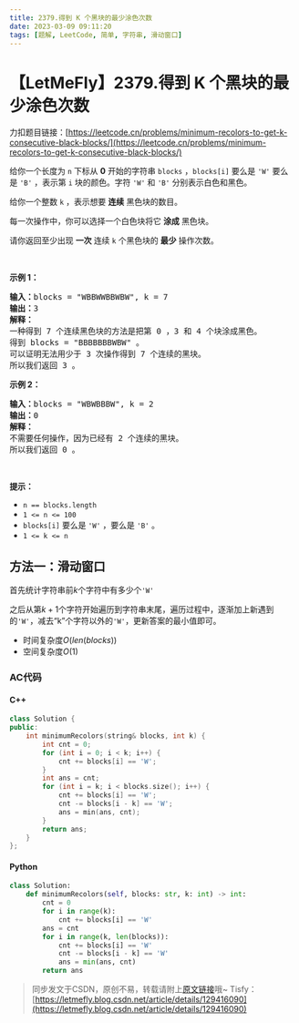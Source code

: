 ```yaml
---
title: 2379.得到 K 个黑块的最少涂色次数
date: 2023-03-09 09:11:20
tags: [题解, LeetCode, 简单, 字符串, 滑动窗口]
---
```


# 【LetMeFly】2379.得到 K 个黑块的最少涂色次数

力扣题目链接：[https://leetcode.cn/problems/minimum-recolors-to-get-k-consecutive-black-blocks/](https://leetcode.cn/problems/minimum-recolors-to-get-k-consecutive-black-blocks/)

<p>给你一个长度为 <code>n</code>&nbsp;下标从 <strong>0</strong>&nbsp;开始的字符串&nbsp;<code>blocks</code>&nbsp;，<code>blocks[i]</code>&nbsp;要么是&nbsp;<code>'W'</code>&nbsp;要么是&nbsp;<code>'B'</code>&nbsp;，表示第&nbsp;<code>i</code>&nbsp;块的颜色。字符&nbsp;<code>'W'</code> 和&nbsp;<code>'B'</code>&nbsp;分别表示白色和黑色。</p>

<p>给你一个整数&nbsp;<code>k</code>&nbsp;，表示想要&nbsp;<strong>连续</strong>&nbsp;黑色块的数目。</p>

<p>每一次操作中，你可以选择一个白色块将它 <strong>涂成</strong>&nbsp;黑色块。</p>

<p>请你返回至少出现 <strong>一次</strong>&nbsp;连续 <code>k</code>&nbsp;个黑色块的 <strong>最少</strong>&nbsp;操作次数。</p>

<p>&nbsp;</p>

<p><strong>示例 1：</strong></p>

<pre>
<b>输入：</b>blocks = "WBBWWBBWBW", k = 7
<b>输出：</b>3
<strong>解释：</strong>
一种得到 7 个连续黑色块的方法是把第 0 ，3 和 4 个块涂成黑色。
得到 blocks = "BBBBBBBWBW" 。
可以证明无法用少于 3 次操作得到 7 个连续的黑块。
所以我们返回 3 。
</pre>

<p><strong>示例 2：</strong></p>

<pre>
<b>输入：</b>blocks = "WBWBBBW", k = 2
<b>输出：</b>0
<strong>解释：</strong>
不需要任何操作，因为已经有 2 个连续的黑块。
所以我们返回 0 。
</pre>

<p>&nbsp;</p>

<p><b>提示：</b></p>

<ul>
	<li><code>n == blocks.length</code></li>
	<li><code>1 &lt;= n &lt;= 100</code></li>
	<li><code>blocks[i]</code>&nbsp;要么是&nbsp;<code>'W'</code>&nbsp;，要么是&nbsp;<code>'B'</code> 。</li>
	<li><code>1 &lt;= k &lt;= n</code></li>
</ul>


    
## 方法一：滑动窗口

首先统计字符串前$k$个字符中有多少个```'W'```

之后从第$k + 1$个字符开始遍历到字符串末尾，遍历过程中，逐渐加上新遇到的```'W'```，减去“k”个字符以外的```'W'```，更新答案的最小值即可。

+ 时间复杂度$O(len(blocks))$
+ 空间复杂度$O(1)$

### AC代码

#### C++

```cpp
class Solution {
public:
    int minimumRecolors(string& blocks, int k) {
        int cnt = 0;
        for (int i = 0; i < k; i++) {
            cnt += blocks[i] == 'W';
        }
        int ans = cnt;
        for (int i = k; i < blocks.size(); i++) {
            cnt += blocks[i] == 'W';
            cnt -= blocks[i - k] == 'W';
            ans = min(ans, cnt);
        }
        return ans;
    }
};
```

#### Python

```python
class Solution:
    def minimumRecolors(self, blocks: str, k: int) -> int:
        cnt = 0
        for i in range(k):
            cnt += blocks[i] == 'W'
        ans = cnt
        for i in range(k, len(blocks)):
            cnt += blocks[i] == 'W'
            cnt -= blocks[i - k] == 'W'
            ans = min(ans, cnt)
        return ans
```

> 同步发文于CSDN，原创不易，转载请附上[原文链接](https://blog.letmefly.xyz/2023/03/09/LeetCode%202379.%E5%BE%97%E5%88%B0K%E4%B8%AA%E9%BB%91%E5%9D%97%E7%9A%84%E6%9C%80%E5%B0%91%E6%B6%82%E8%89%B2%E6%AC%A1%E6%95%B0/)哦~
> Tisfy：[https://letmefly.blog.csdn.net/article/details/129416090](https://letmefly.blog.csdn.net/article/details/129416090)
